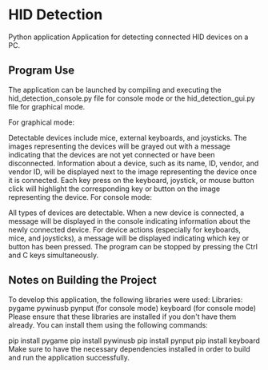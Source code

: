 # HID Detection
Python application
Application for detecting connected HID devices on a PC.

## Program Use ##
The application can be launched by compiling and executing the hid_detection_console.py file for console mode or the hid_detection_gui.py file for graphical mode.

For graphical mode:

Detectable devices include mice, external keyboards, and joysticks.
The images representing the devices will be grayed out with a message indicating that the devices are not yet connected or have been disconnected.
Information about a device, such as its name, ID, vendor, and vendor ID, will be displayed next to the image representing the device once it is connected.
Each key press on the keyboard, joystick, or mouse button click will highlight the corresponding key or button on the image representing the device.
For console mode:

All types of devices are detectable.
When a new device is connected, a message will be displayed in the console indicating information about the newly connected device.
For device actions (especially for keyboards, mice, and joysticks), a message will be displayed indicating which key or button has been pressed.
The program can be stopped by pressing the Ctrl and C keys simultaneously.

## Notes on Building the Project ##
To develop this application, the following libraries were used:
Libraries:
pygame
pywinusb
pynput (for console mode)
keyboard (for console mode)
Please ensure that these libraries are installed if you don't have them already. You can install them using the following commands:

pip install pygame
pip install pywinusb
pip install pynput
pip install keyboard
Make sure to have the necessary dependencies installed in order to build and run the application successfully.

